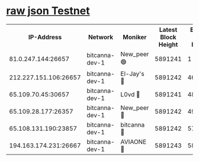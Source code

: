 [raw json Testnet](https://rpc-check.bcat.stavr.tech/bcat/rpc-bcat-result.json)
=


<table><tr><th>IP-Address</th><th>Network</th><th>Moniker</th><th>Latest Block Height</th><th>Earliest Block Height</th><th>Catching Up</th><th>Tx Index</th><th>Voting Power</th><th>Scan Time</th></tr><tr><td>81.0.247.144:26657</td><td>bitcanna-dev-1</td><td>New_peer 🟢</td><td>5891241</td><td>1</td><td>False</td><td>on</td><td>0</td><td>2024-01-09T01:50:16.590084191UTC</td></tr><tr><td>212.227.151.106:26657</td><td>bitcanna-dev-1</td><td>El-Jay's 🔴</td><td>5891242</td><td>4670391</td><td>False</td><td>on</td><td>2218164</td><td>2024-01-09T01:50:23.425471629UTC</td></tr><tr><td>65.109.70.45:30657</td><td>bitcanna-dev-1</td><td>L0vd 🔴</td><td>5891241</td><td>4828155</td><td>False</td><td>on</td><td>7920</td><td>2024-01-09T01:50:16.952380123UTC</td></tr><tr><td>65.109.28.177:26357</td><td>bitcanna-dev-1</td><td>New_peer 🔴</td><td>5891242</td><td>4952911</td><td>False</td><td>on</td><td>2237067</td><td>2024-01-09T01:50:23.866926543UTC</td></tr><tr><td>65.108.131.190:23857</td><td>bitcanna-dev-1</td><td>bitcanna 🔴</td><td>5891242</td><td>5791242</td><td>False</td><td>off</td><td>82368</td><td>2024-01-09T01:50:24.206283225UTC</td></tr><tr><td>194.163.174.231:26667</td><td>bitcanna-dev-1</td><td>AVIAONE 🔴</td><td>5891243</td><td>5889001</td><td>False</td><td>on</td><td>1949865</td><td>2024-01-09T01:50:30.643295659UTC</td></tr></table>